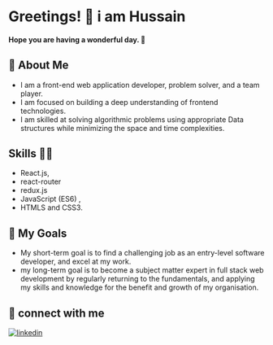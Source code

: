 # Greetings! 👋 i am Hussain 
####  Hope you are having a wonderful day. 🌈 

## 🚀 About Me

- I am a front-end web application developer, problem solver, and a team player.
- I am focused on building a deep understanding of frontend technologies.
- I am skilled at solving algorithmic problems using appropriate Data structures while minimizing the space and time complexities. 

## Skills 👨‍💻
- React.js, 
- react-router
- redux.js
- JavaScript (ES6) , 
- HTMLS and CSS3. 


## 🎯 My Goals 
- My short-term goal is to find a challenging job as an entry-level software developer, and excel at my work. 
- my long-term goal is to become a subject matter expert in full stack web development by regularly returning to the fundamentals, and applying my skills and knowledge for the benefit and growth of my organisation.

## 🔗 connect with me
[![linkedin](https://img.shields.io/badge/linkedin-0A66C2?style=for-the-badge&logo=linkedin&logoColor=white)](https://www.linkedin.com/in/kalbe-hussain-rizvi/)

<!--
**iamhussainrizvi/iamhussainrizvi** is a ✨ _special_ ✨ repository because its `README.md` (this file) appears on your GitHub profile.

Here are some ideas to get you started:

- 🔭 I’m currently working on ...
- 🌱 I’m currently learning ...
- 👯 I’m looking to collaborate on ...
- 🤔 I’m looking for help with ...
- 💬 Ask me about ...
- 📫 How to reach me: ...
- 😄 Pronouns: ...
- ⚡ Fun fact: ...
-->
